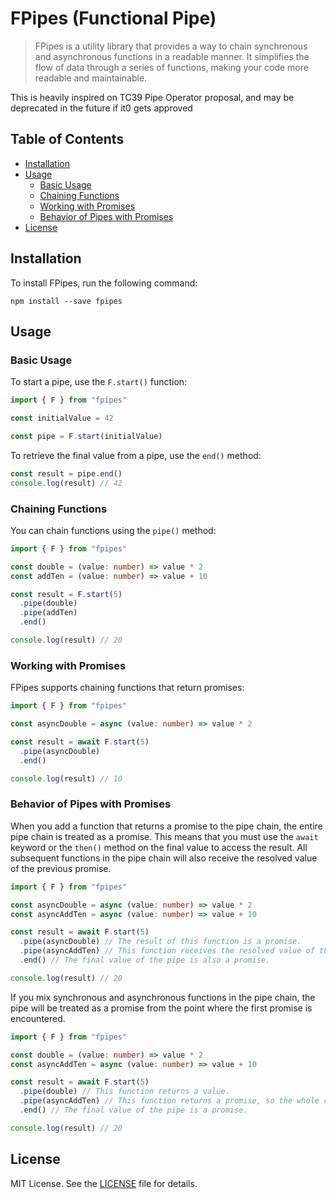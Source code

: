# FPipes (Functional Pipe)

> FPipes is a utility library that provides a way to chain synchronous and asynchronous functions in a readable manner. It simplifies the flow of data through a series of functions, making your code more readable and maintainable.

This is heavily inspired on TC39 Pipe Operator proposal, and may be deprecated in the future if it0 gets approved

## Table of Contents

- [Installation](#installation)
- [Usage](#usage)
  - [Basic Usage](#basic-usage)
  - [Chaining Functions](#chaining-functions)
  - [Working with Promises](#working-with-promises)
  - [Behavior of Pipes with Promises](#behavior-of-pipes-with-promises)
- [License](#license)

## Installation

To install FPipes, run the following command:

```shell
npm install --save fpipes
```

## Usage

### Basic Usage

To start a pipe, use the `F.start()` function:

```typescript
import { F } from "fpipes"

const initialValue = 42

const pipe = F.start(initialValue)
```

To retrieve the final value from a pipe, use the `end()` method:

```typescript
const result = pipe.end()
console.log(result) // 42
```

### Chaining Functions

You can chain functions using the `pipe()` method:

```typescript
import { F } from "fpipes"

const double = (value: number) => value * 2
const addTen = (value: number) => value + 10

const result = F.start(5)
  .pipe(double)
  .pipe(addTen)
  .end()

console.log(result) // 20
```

### Working with Promises

FPipes supports chaining functions that return promises:

```typescript
import { F } from "fpipes"

const asyncDouble = async (value: number) => value * 2

const result = await F.start(5)
  .pipe(asyncDouble)
  .end()

console.log(result) // 10
```

### Behavior of Pipes with Promises

When you add a function that returns a promise to the pipe chain, the entire pipe chain is treated as a promise. This means that you must use the `await` keyword or the `then()` method on the final value to access the result. All subsequent functions in the pipe chain will also receive the resolved value of the previous promise.

```typescript
import { F } from "fpipes"

const asyncDouble = async (value: number) => value * 2
const asyncAddTen = async (value: number) => value + 10

const result = await F.start(5)
  .pipe(asyncDouble) // The result of this function is a promise.
  .pipe(asyncAddTen) // This function receives the resolved value of the previous promise.
  .end() // The final value of the pipe is also a promise.

console.log(result) // 20
```

If you mix synchronous and asynchronous functions in the pipe chain, the pipe will be treated as a promise from the point where the first promise is encountered.

```typescript
import { F } from "fpipes"

const double = (value: number) => value * 2
const asyncAddTen = async (value: number) => value + 10

const result = await F.start(5)
  .pipe(double) // This function returns a value.
  .pipe(asyncAddTen) // This function returns a promise, so the whole chain is treated as a promise from this point on.
  .end() // The final value of the pipe is a promise.

console.log(result) // 20
```

## License

MIT License. See the [LICENSE](./LICENSE) file for details.
